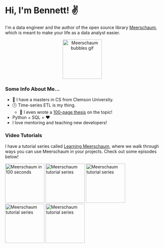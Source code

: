 # Hi, I'm Bennett! ✌️

I'm a data engineer and the author of the open source library [Meerschaum](https://github.com/bmeares/Meerschaum), which is meant to make your life as a data analyst easier.

<p align="center">
<img src="https://meerschaum.io/files/images/bubbles_32.gif" alt="Meerschaum bubbles gif" height="128px">
</p>

### Some Info About Me...

  - 🐯 I have a masters in CS from Clemson University.
  - 🕒 Time-series ETL is my thing.
    - 📜 I even wrote a [100-page thesis](https://tigerprints.clemson.edu/cgi/viewcontent.cgi?article=4709&context=all_theses) on the topic!
  - Python + SQL = ❤️
  - I love mentoring and teaching new developers!

### Video Tutorials

I have a tutorial series called [Learning Meerschaum](https://www.youtube.com/playlist?list=PLJaQLBuU44n3bNEJd1ZpvaOLh9P-m21mo), where we walk through ways you can use Meerschaum in your projects. Check out some episodes below!

<p align="left">
<a href="https://www.youtube.com/watch?v=VFFWe7B33Io"><img src="https://meerschaum.io/files/images/thumbnails/100_seconds.jpg" alt="Meerschaum in 100 seconds" height="128"></a>
<a href="https://www.youtube.com/watch?v=t9tFD4afSD4"><img src="https://meerschaum.io/files/images/thumbnails/ep4.jpg" alt="Meerschaum tutorial series" height="128"></a>
<a href="https://www.youtube.com/watch?v=rHfGOZFDQsU"><img src="https://meerschaum.io/files/images/thumbnails/ep3.jpg" alt="Meerschaum tutorial series" height="128"></a>
<a href="https://www.youtube.com/watch?v=iOhPn4RjImQ"><img src="https://meerschaum.io/files/images/thumbnails/ep2.jpg" alt="Meerschaum tutorial series" height="128"></a>
<a href="https://www.youtube.com/watch?v=cS9ZAG4INPk"><img src="https://meerschaum.io/files/images/thumbnails/ep1.jpg" alt="Meerschaum tutorial series" height="128"></a>
</p>
